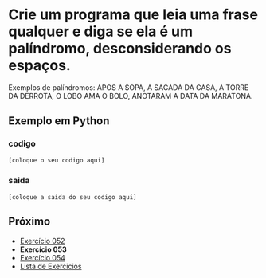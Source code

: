 # Crie um programa que leia uma frase qualquer e diga se ela é um palíndromo, desconsiderando os espaços.

Exemplos de palíndromos: APOS A SOPA, A SACADA DA CASA, A TORRE DA DERROTA, O LOBO AMA O BOLO, ANOTARAM A DATA DA MARATONA.

## Exemplo em Python

### codigo

``` python
[coloque o seu codigo aqui]
```

### saida

```
[coloque a saida do seu codigo aqui]
```

## Próximo

- [Exercício 052](../../052python)
- **Exercício 053**
- [Exercício 054](../../054python)
- [Lista de Exercicios](../../)

